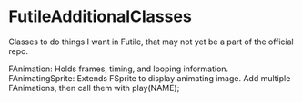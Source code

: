 FutileAdditionalClasses
=======================

Classes to do things I want in Futile, that may not yet be a part of the official repo.

FAnimation: Holds frames, timing, and looping information.
FAnimatingSprite: Extends FSprite to display animating image. Add multiple FAnimations, then call them with play(NAME);